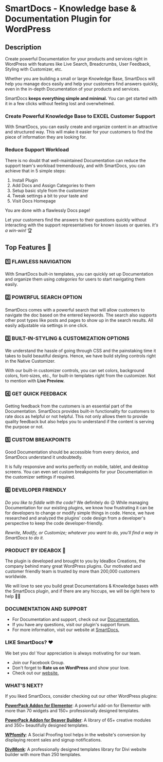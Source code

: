 # SmartDocs - Knowledge base & Documentation Plugin for WordPress

## Description
Create powerful Documentation for your products and services right in WordPress with features like Live Search, Breadcrumbs, User Feedback, Styling with Customizer, etc.

Whether you are building a small or large Knowledge Base, SmartDocs will help you manage docs easily and help your customers find answers quickly, even in the in-depth Documentation of your products and services.

SmartDocs **keeps everything simple and minimal.** You can get started with it in a few clicks without feeling lost and overwhelmed. 

### Create Powerful Knowledge Base to EXCEL Customer Support
With SmartDocs, you can easily create and organize content in an attractive and structured way. This will make it easier for your customers to find the piece of information they are looking for. 

### Reduce Support Workload
There is no doubt that well-maintained Documentation can reduce the support team's workload tremendously, and with SmartDocs, you can achieve that in 5 simple steps:

 1. Install Plugin
 2. Add Docs and Assign Categories to them
 3. Setup basic style from the customizer
 4. Tweak settings a bit to your taste and
 5. Visit Docs Homepage

You are done with a flawlessly Docs page!

Let your customers find the answers to their questions quickly without interacting with the support representatives for known issues or queries. *It's a win-win!* 🏆

## Top Features 🤘

### 1️⃣ FLAWLESS NAVIGATION
With SmartDocs built-in templates, you can quickly set up Documentation and organize them using *categories* for users to start navigating them easily.

### 2️⃣ POWERFUL SEARCH OPTION 
SmartDocs comes with a powerful search that will allow customers to navigate the doc based on the entered keywords. The search also supports other post types like posts and pages to show up in the search results. All easily adjustable via settings in one click. 

### 3️⃣ BUILT-IN-STYLING & CUSTOMIZATION OPTIONS
We understand the hassle of going through CSS and the painstaking time it takes to build beautiful designs. Hence, we have build styling controls right in the Native Customizer.

With our built-in customizer controls, you can set colors, background colors, font-sizes, etc., for built-in templates right from the customizer. Not to mention with **Live Preview.**

### 4️⃣ GET QUICK FEEDBACK
Getting feedback from the customers is an essential part of the Documentation. SmartDocs provides built-in functionality for customers to rate docs as helpful or not helpful. This not only allows them to provide quality feedback but also helps you to understand if the content is serving the purpose or not.

### 5️⃣ CUSTOM BREAKPOINTS
Good Documentation should be accessible from every device, and SmartDocs understand it undoubtedly.

It is fully responsive and works perfectly on mobile, tablet, and desktop screens. You can even set custom breakpoints for your Documentation in the customizer settings if required. 

### 6️⃣ DEVELOPER FRIENDLY
*Do you like to fiddle with the code?*
We definitely do 😉 While managing Documentation for our existing plugins, we know how frustrating it can be for developers to change or modify simple things in code. Hence, we have researched and analyzed the plugins' code design from a developer's perspective to keep the code developer-friendly.

*Rewrite, Modify, or Customize; whatever you want to do, you'll find a way in SmartDocs to do it.*

### PRODUCT BY IDEABOX  💛
The plugin is developed and brought to you by IdeaBox Creations, the company behind many great WordPress plugins. Our motivated and customer friendly team is trusted by more than 200,000 customers worldwide.

We will love to see you build great Documentations & Knowledge bases with the SmartDocs plugin, and if there are any hiccups, we will be right here to help 👨‍🔧

### DOCUMENTATION AND SUPPORT
- For Documentation and support, check out our [Documentation.](https://www.wpsmartdocs.com/docs)
- If you have any questions, visit our plugin's support forum.
- For more information, visit our website at [SmartDocs.](https://www.wpsmartdocs.com/)

### LIKE SmartDocs? ❤
We bet you do! Your appreciation is always motivating for our team.

- Join our Facebook Group.
- Don't forget to **Rate us on WordPress** and show your love.
- Check out our [website.](https://www.wpsmartdocs.com/)

### WHAT’S NEXT? 

If you liked SmartDocs, consider checking out our other WordPress plugins:

**[PowerPack Addon for Elementor](https://powerpackelements.com/)**: A powerful add-on for Elementor with more than 70 widgets and 150+ professionally designed templates.

**[PowerPack Addon for Beaver Builder](https://wpbeaveraddons.com/)**: A library of 65+ creative modules and 350+ beautifully designed templates.

**[WPfomify](https://wpfomify.com/)**: A Social Proofing tool helps in the website's conversion by displaying recent sales and signup notifications.

**[DiviMonk](https://divimonk.com/)**: A professionally designed templates library for Divi website builder with more than 250 templates.
